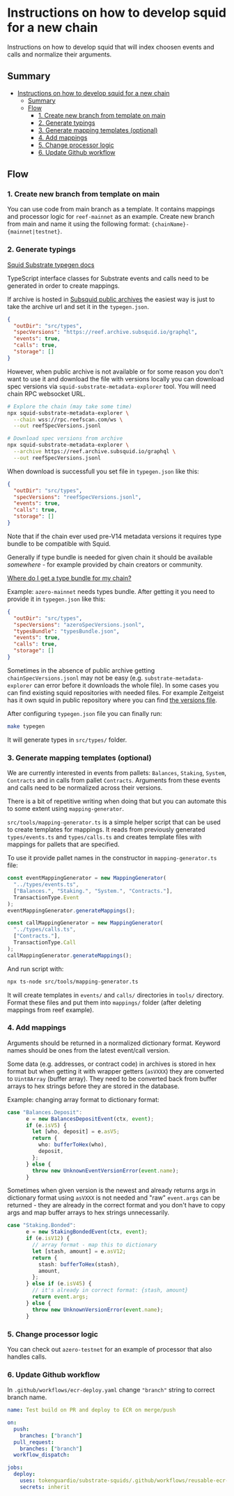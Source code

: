 # Instructions on how to develop squid for a new chain

Instructions on how to develop squid that will index choosen events and calls and normalize their arguments.

## Summary

- [Instructions on how to develop squid for a new chain](#instructions-on-how-to-develop-squid-for-a-new-chain)
  - [Summary](#summary)
  - [Flow](#flow)
    - [1. Create new branch from template on main](#1-create-new-branch-from-template-on-main)
    - [2. Generate typings](#2-generate-typings)
    - [3. Generate mapping templates (optional)](#3-generate-mapping-templates-optional)
    - [4. Add mappings](#4-add-mappings)
    - [5. Change processor logic](#5-change-processor-logic)
    - [6. Update Github workflow](#6-update-github-workflow)

## Flow

### 1. Create new branch from template on main

You can use code from main branch as a template. It contains mappings and processor logic for `reef-mainnet` as an example. Create new branch from main and name it using the following format: `{chainName}-{mainnet|testnet}`.

### 2. Generate typings

[Squid Substrate typegen docs](https://docs.subsquid.io/substrate-indexing/squid-substrate-typegen/)

TypeScript interface classes for Substrate events and calls need to be generated in order to create mappings.

If archive is hosted in [Subsquid public archives](https://app.subsquid.io/archives) the easiest way is just to take the archive url and set it in the `typegen.json`.

```json
{
  "outDir": "src/types",
  "specVersions": "https://reef.archive.subsquid.io/graphql",
  "events": true,
  "calls": true,
  "storage": []
}
```

However, when public archive is not available or for some reason you don't want to use it and download the file with versions locally you can download spec versions via `squid-substrate-metadata-explorer` tool. You will need chain RPC websocket URL.

```bash
# Explore the chain (may take some time)
npx squid-substrate-metadata-explorer \
  --chain wss://rpc.reefscan.com/ws \
  --out reefSpecVersions.jsonl

# Download spec versions from archive
npx squid-substrate-metadata-explorer \
  --archive https://reef.archive.subsquid.io/graphql \
  --out reefSpecVersions.jsonl
```

When download is successfull you set file in `typegen.json` like this:

```json
{
  "outDir": "src/types",
  "specVersions": "reefSpecVersions.jsonl",
  "events": true,
  "calls": true,
  "storage": []
}
```

Note that if the chain ever used pre-V14 metadata versions it requires type bundle to be compatible with Squid.

Generally if type bundle is needed for given chain it should be available _somewhere_ - for example provided by chain creators or community.

[Where do I get a type bundle for my chain?](https://docs.subsquid.io/troubleshooting/#where-do-i-get-a-type-bundle-for-my-chain)

Example: `azero-mainnet` needs types bundle. After getting it you need to provide it in `typegen.json` like this:

```json
{
  "outDir": "src/types",
  "specVersions": "azeroSpecVersions.jsonl",
  "typesBundle": "typesBundle.json",
  "events": true,
  "calls": true,
  "storage": []
}
```

Sometimes in the absence of public archive getting `chainSpecVersions.jsonl` may not be easy (e.g. `substrate-metadata-explorer` can error before it downloads the whole file). In some cases you can find existing squid repositories with needed files. For example Zeitgeist has it own squid in public repository where you can find [the versions file](https://github.com/zeitgeistpm/zeitgeist-subsquid/blob/main/zeitgeistVersions.jsonl).

After configuring `typegen.json` file you can finally run:

```bash
make typegen
```

It will generate types in `src/types/` folder.

### 3. Generate mapping templates (optional)

We are currently interested in events from pallets: `Balances`, `Staking`, `System`, `Contracts` and in calls from pallet `Contracts`. Arguments from these events and calls need to be normalized across their versions.

There is a bit of repetitive writing when doing that but you can automate this to some extent using `mapping-generator`.

`src/tools/mapping-generator.ts` is a simple helper script that can be used to create templates for mappings. It reads from previously generated `types/events.ts` and `types/calls.ts` and creates template files with mappings for pallets that are specified.

To use it provide pallet names in the constructor in `mapping-generator.ts` file:

```typescript
const eventMappingGenerator = new MappingGenerator(
  "../types/events.ts",
  ["Balances.", "Staking.", "System.", "Contracts."],
  TransactionType.Event
);
eventMappingGenerator.generateMappings();

const callMappingGenerator = new MappingGenerator(
  "../types/calls.ts",
  ["Contracts."],
  TransactionType.Call
);
callMappingGenerator.generateMappings();
```

And run script with:

```bash
npx ts-node src/tools/mapping-generator.ts
```

It will create templates in `events/` and `calls/` directories in `tools/` directory. Format these files and put them into `mappings/` folder (after deleting mappings from reef example).

### 4. Add mappings

Arguments should be returned in a normalized dictionary format. Keyword names should be ones from the latest event/call version.

Some data (e.g. addresses, or contract code) in archives is stored in hex format but when getting it with wrapper getters (`asVXXX`) they are converted to `Uint8Array` (buffer array). They need to be converted back from buffer arrays to hex strings before they are stored in the database.

Example: changing array format to dictionary format:

```typescript
case "Balances.Deposit":
      e = new BalancesDepositEvent(ctx, event);
      if (e.isV5) {
        let [who, deposit] = e.asV5;
        return {
          who: bufferToHex(who),
          deposit,
        };
      } else {
        throw new UnknownEventVersionError(event.name);
      }
```

Sometimes when given version is the newest and already returns args in dictionary format using `asVXXX` is not needed and "raw" `event.args` can be returned - they are already in the correct format and you don't have to copy args and map buffer arrays to hex strings unnecessarily.

```typescript
case "Staking.Bonded":
      e = new StakingBondedEvent(ctx, event);
      if (e.isV12) {
        // array format - map this to dictionary
        let [stash, amount] = e.asV12;
        return {
          stash: bufferToHex(stash),
          amount,
        };
      } else if (e.isV45) {
        // it's already in correct format: {stash, amount}
        return event.args;
      } else {
        throw new UnknownVersionError(event.name);
      }
```

### 5. Change processor logic

You can check out `azero-testnet` for an example of processor that also handles calls.

### 6. Update Github workflow

In `.github/workflows/ecr-deploy.yaml` change `"branch"` string to correct branch name.

```yaml
name: Test build on PR and deploy to ECR on merge/push

on:
  push:
    branches: ["branch"]
  pull_request:
    branches: ["branch"]
  workflow_dispatch:

jobs:
  deploy:
    uses: tokenguardio/substrate-squids/.github/workflows/reusable-ecr-deploy.yaml@reusable-workflows
    secrets: inherit
```
